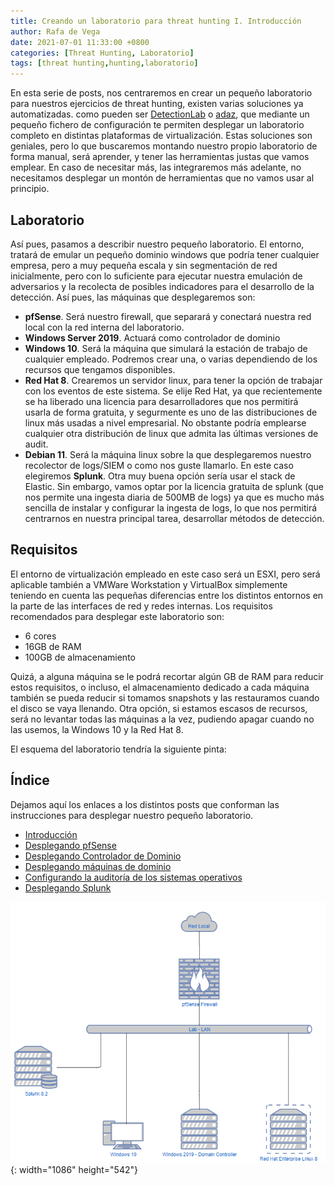 ```yaml
---
title: Creando un laboratorio para threat hunting I. Introducción
author: Rafa de Vega
date: 2021-07-01 11:33:00 +0800
categories: [Threat Hunting, Laboratorio]
tags: [threat hunting,hunting,laboratorio]
---
```


En esta  serie de posts, nos centraremos en crear un pequeño laboratorio para nuestros ejercicios de threat hunting, existen varias soluciones ya automatizadas. como pueden ser [DetectionLab](https://github.com/clong/DetectionLab) o [adaz](https://github.com/christophetd/Adaz), que mediante un pequeño fichero de configuración te permiten desplegar un laboratorio completo en distintas plataformas de virtualización. Estas soluciones son geniales, pero lo que buscaremos montando nuestro propio laboratorio de forma manual, será aprender, y tener las herramientas justas que vamos emplear. En caso de necesitar más, las integraremos más adelante, no necesitamos desplegar un montón de herramientas que no vamos usar al principio.

## Laboratorio
Así pues, pasamos a describir nuestro pequeño laboratorio. El entorno, tratará de emular un pequeño dominio windows que podría tener cualquier empresa, pero a muy pequeña escala y sin segmentación de red inicialmente, pero con lo suficiente para ejecutar nuestra emulación de adversarios y la recolecta de posibles indicadores para el desarrollo de la detección. Así pues, las máquinas que desplegaremos son:

- **pfSense**. Será nuestro firewall, que separará y conectará nuestra red local con la red interna del laboratorio.
- **Windows Server 2019**. Actuará como controlador de dominio 
- **Windows 10**. Será la máquina que simulará la estación de trabajo de cualquier empleado. Podremos crear una, o varias dependiendo de los recursos que tengamos disponibles.
- **Red Hat 8**. Crearemos un servidor linux, para tener la opción de trabajar con los eventos de este sistema. Se elije Red Hat, ya que recientemente se ha liberado una licencia para desarrolladores que nos permitirá usarla de forma gratuita, y segurmente es uno de las distribuciones de linux más usadas a nivel empresarial. No obstante podría emplearse cualquier otra distribución de linux que admita las últimas versiones de audit.
- **Debian 11**. Será la máquina linux sobre la que desplegaremos nuestro recolector de logs/SIEM o como nos guste llamarlo. En este caso elegiremos **Splunk**. Otra muy buena opción sería usar el stack de Elastic. Sin embargo, vamos optar por la licencia gratuita de splunk (que nos permite una ingesta diaria de 500MB de logs) ya que es mucho más sencilla de instalar y configurar la ingesta de logs, lo que nos permitirá centrarnos en nuestra principal tarea, desarrollar métodos de detección.

## Requisitos 
El entorno de virtualización empleado en este caso será un ESXI, pero será aplicable también a VMWare Workstation y VirtualBox simplemente teniendo en cuenta las pequeñas diferencias entre los distintos entornos en la parte de las interfaces de red y redes internas. Los requisitos recomendados para desplegar este laboratorio son:

- 6 cores
- 16GB de RAM
- 100GB de almacenamiento

Quizá, a alguna máquina se le podrá recortar algún GB de RAM para reducir estos requisitos, o incluso, el almacenamiento dedicado a cada máquina también se pueda reducir si tomamos snapshots y las restauramos cuando el disco se vaya llenando. Otra opción, si estamos escasos de recursos, será no levantar todas las máquinas a la vez, pudiendo apagar cuando no las usemos, la Windows 10 y la Red Hat 8.

El esquema del laboratorio tendría la siguiente pinta:


## Índice

Dejamos aquí los enlaces a los distintos posts que conforman las instrucciones para desplegar nuestro pequeño laboratorio.

- [Introducción](https://rafadvega.github.io/posts/Creando-un-laboratorio-para-threat-hunting-i/)
- [Desplegando pfSense](https://rafadvega.github.io/posts/Creando-un-laboratorio-para-threat-hunting-ii/)
- [Desplegando Controlador de Dominio](https://rafadvega.github.io/posts/Creando-un-laboratorio-para-threat-hunting-iii/)
- [Desplegando máquinas de dominio](https://rafadvega.github.io/posts/Creando-un-laboratorio-para-threat-hunting-iv/)
- [Configurando la auditoría de los sistemas operativos](https://rafadvega.github.io/posts/Creando-un-laboratorio-para-threat-hunting-v/)
- [Desplegando Splunk](https://rafadvega.github.io/posts/Creando-un-laboratorio-para-threat-hunting-vi/)

![img](/assets/img/intro/img1.bmp){: width="1086" height="542"}
